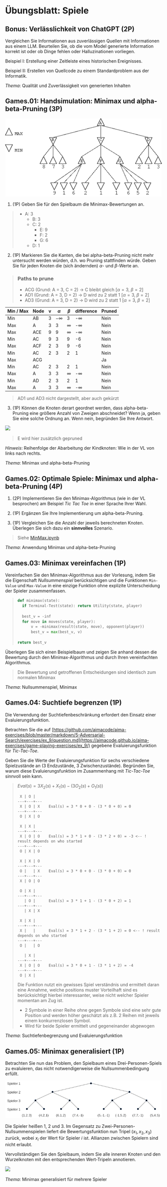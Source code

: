 # Übungsblatt: Spiele

## Bonus: Verlässlichkeit von ChatGPT (2P)

Vergleichen Sie Informationen aus zuverlässigen Quellen mit
Informationen aus einem LLM. Beurteilen Sie, ob die vom Model generierte
Information korrekt ist oder ob Dinge fehlen oder Halluzinationen
vorliegen.

Beispiel I: Erstellung einer Zeitleiste eines historischen Ereignisses.

Beispiel II: Erstellen von Quellcode zu einem Standardproblem aus der
Informatik.

*Thema*: Qualität und Zuverlässigkeit von generierten Inhalten

## Games.01: Handsimulation: Minimax und alpha-beta-Pruning (3P)

![alphabeta](alphabeta.png)

1.  (1P) Geben Sie für den Spielbaum die Minimax-Bewertungen an.
> - A: 3
>   - B: 3
>   - C: 2
>     - E: 9
>     - F: 2
>     - G: 6
>   - D: 1
2.  (1P) Markieren Sie die Kanten, die bei alpha-beta-Pruning nicht mehr
    untersucht werden würden, d.h. wo Pruning stattfinden würde. Geben
    Sie für jeden Knoten die (sich ändernden) $`\alpha`$- und
    $`\beta`$-Werte an.
> ### Paths to prune
> - ACG (Grund: A = 3, C = 2) → C bleibt gleich $`[\alpha=3,\;\beta=2]`$
> - AD1 (Grund: A = 3, D = 2) → D wird zu 2 statt 1 $`[\alpha=3,\;\beta=2]`$
> - AD3 (Grund: A = 3, D = 2) → D wird zu 2 statt 1 $`[\alpha=3,\;\beta=2]`$
> 
>
| Min / Max | Node | v | $`\alpha`$  | $`\beta`$  | difference  | Pruned |
|-----------|------|---|-------------|------------|-------------|--------|
| Min       | AB   | 3 | $`-\infty`$ | 3          | -$`\infty`$ | Nein   |
| Max       | A    | 3 | 3           | $`\infty`$ | -$`\infty`$ | Nein   |
| Max       | ACE  | 9 | 9           | $`\infty`$ | -$`\infty`$ | Nein   |
| Min       | AC   | 9 | 3           | 9          | -6          | Nein   |
| Max       | ACF  | 2 | 3           | 9          | -6          | Nein   |
| Min       | AC   | 2 | 3           | 2          | 1           | Nein   |
| Max       | ACG  |   |             |            |             | Ja     |
| Min       | AC   | 2 | 3           | 2          | 1           | Nein   |
| Max       | A    | 3 | 3           | $`\infty`$ | -$`\infty`$ | Nein   |
| Min       | AD   | 2 | 3           | 2          | 1           | Nein   |
| Max       | A    | 3 | 3           | $`\infty`$ | -$`\infty`$ | Nein   |

> AD1 und AD3 nicht dargestellt, aber auch gekürzt

3.  (1P) Können die Knoten derart geordnet werden, dass
    alpha-beta-Pruning eine größere Anzahl von Zweigen abschneidet? Wenn
    ja, geben Sie eine solche Ordnung an. Wenn nein, begründen Sie Ihre
    Antwort.

[![](https://mermaid.ink/img/pako:eNqVlMtu4yAUQH8F3cWsnMiAA5hF1SZpu-quq8obUq4dS35Eri11Jsq_FxPXnoWTtJZA4tzDBczjCO-1RdCQNeawJ6_bpCLue7g_fuzNATVpm_x0Zjv-PwxIYXZYaJIAT-BbkRcUOSnqgqJG5Wlm8McZ9jzDLLuQno3pLb2g0Em5vtSztB6d0lSdKRZpXuCQYHMltr0SS9lccHYZKb2hTstJf-FifEONJ_UXWcUNVYxq9vNfkK1uqKtJ_dkEhtNPFos7siZ_yMaV4UqsPdxxR3ayr9Sw1Z4_OfLoyvOwxx5a5oilfcWHo-152vO0525nhvPtAxg7hn0AxXDGPc-EQ9mqr9h5kkkFgbuzuQXdNh0GUGJTmr4JRx-Hdo8lJtCvzWJquqJNIKlOrtvBVG91XX73bOou24NOTfHhWt3Bmha3uXEPQjnSBiuLzabuqhY0FVHss4A-widooZZSRaFiTIRURhEL4C9oFrIlpSxWXEZcUXoK4J8fNVyqSHLJQ6E4Z0IyGgDavK2bl_NT5F-k0xckq1-5?type=png)](https://mermaid.live/edit#pako:eNqVlMtu4yAUQH8F3cWsnMiAA5hF1SZpu-quq8obUq4dS35Eri11Jsq_FxPXnoWTtJZA4tzDBczjCO-1RdCQNeawJ6_bpCLue7g_fuzNATVpm_x0Zjv-PwxIYXZYaJIAT-BbkRcUOSnqgqJG5Wlm8McZ9jzDLLuQno3pLb2g0Em5vtSztB6d0lSdKRZpXuCQYHMltr0SS9lccHYZKb2hTstJf-FifEONJ_UXWcUNVYxq9vNfkK1uqKtJ_dkEhtNPFos7siZ_yMaV4UqsPdxxR3ayr9Sw1Z4_OfLoyvOwxx5a5oilfcWHo-152vO0525nhvPtAxg7hn0AxXDGPc-EQ9mqr9h5kkkFgbuzuQXdNh0GUGJTmr4JRx-Hdo8lJtCvzWJquqJNIKlOrtvBVG91XX73bOou24NOTfHhWt3Bmha3uXEPQjnSBiuLzabuqhY0FVHss4A-widooZZSRaFiTIRURhEL4C9oFrIlpSxWXEZcUXoK4J8fNVyqSHLJQ6E4Z0IyGgDavK2bl_NT5F-k0xckq1-5)

> E wird hier zusätzlich gepruned

*Hinweis*: Reihenfolge der Abarbeitung der Kindknoten: Wie in der VL von
links nach rechts.

*Thema*: Minimax und alpha-beta-Pruning

## Games.02: Optimale Spiele: Minimax und alpha-beta-Pruning (4P)

1.  (2P) Implementieren Sie den Minimax-Algorithmus (wie in der VL
    besprochen) am Beispiel *Tic Tac Toe* in einer Sprache Ihrer Wahl.

2.  (1P) Ergänzen Sie Ihre Implementierung um alpha-beta-Pruning.

3.  (1P) Vergleichen Sie die Anzahl der jeweils berechneten Knoten.
    Überlegen Sie sich dazu ein **sinnvolles** Szenario.

> Siehe [MinMax.ipynb](MinMax.ipynb)

*Thema*: Anwendung Minimax und alpha-beta-Pruning

## Games.03: Minimax vereinfachen (1P)

Vereinfachen Sie den Minimax-Algorithmus aus der Vorlesung, indem Sie
die Eigenschaft *Nullsummenspiel* berücksichtigen und die Funktionen
`Min-Value` und `Max-Value` in eine einzige Funktion ohne explizite
Unterscheidung der Spieler zusammenfassen.

> ```Python
> def minimax(state):
>   if Terminal-Test(state): return Utility(state, player)
>   
>   best_v = -inf
>   for move in moves(state, player):
>       v = -minimax(result(state, move), opponent(player))
>       best_v = max(best_v, v)
>
> return best_v 
> ```

Überlegen Sie sich einen Beispielbaum und zeigen Sie anhand dessen die
Bewertung durch den Minimax-Algorithmus und durch Ihren vereinfachten
Algorithmus.

> Die Bewertung und getroffenen Entscheidungen sind identisch zum normalen Minimax

*Thema*: Nullsummenspiel, Minimax

## Games.04: Suchtiefe begrenzen (1P)

Die Verwendung der Suchtiefenbeschränkung erfordert den Einsatz einer
Evaluierungsfunktion.

Betrachten Sie die auf
[https://github.com/aimacode/aima-exercises/blob/master/markdown/5-Adversarial-Search/exercises/ex_9/question.md](https://aimacode.github.io/aima-exercises/game-playing-exercises/ex_9/)
gegebene Evaluierungsfunktion für *Tic-Tac-Toe*.

Geben Sie die Werte der Evaluierungsfunktion für sechs verschiedene
Spielzustände an (3 Endzustände, 3 Zwischenzustände). Begründen Sie,
warum diese Evaluierungsfunktion im Zusammenhang mit *Tic-Tac-Toe*
sinnvoll sein kann.
> ${Eval}(s) = 3X_2(s) + X_1(s) - (3O_2(s) + O_1(s))$
> ```
>  X | O |
> ---+---+---
>  X | O | X    Eval(s) = 3 * 0 + 0 - (3 * 0 + 0) = 0
> ---+---+---
>  O | X | O 
> 
>  X | X |
> ---+---+---
>  X | O | O    Eval(s) = 3 * 1 + 0 - (3 * 2 + 0) = -3 <-- ! result depends on who started
> ---+---+---
>  O | X | O 
> 
>  X | X | O
> ---+---+---
>  O |   | X    Eval(s) = 3 * 0 + 0 - (3 * 0 + 0) = 0
> ---+---+---
>  X | O | O 
> 
>  O | X |
> ---+---+---
>    | O |      Eval(s) = 3 * 1 + 1 - (3 * 0 + 2) = 1
> ---+---+---
>    | X | X 
> 
>  X | X |
> ---+---+---
>  X |   |      Eval(s) = 3 * 1 + 2 - (3 * 1 + 2) = 0 <-- ! result depends on who started
> ---+---+---
>  O |   | O 
> 
>    | X |
> ---+---+---
>  X | O | O    Eval(s) = 3 * 0 + 1 - (3 * 1 + 2) = -4
> ---+---+---
>  O | X | 
> ```
> 
> Die Funktion nutzt ein gewisses Spiel verständnis und ermittelt daran eine Annahme, welche positions muster Vorteilhaft sind
> es berücksichtigt hierbei interessanter, weise nicht welcher Spieler momentan am Zug ist.  
> - 2 Symbole in einer Reihe ohne gegen Symbole sind eine sehr gute Position und werden höher geschätzt als z.B. 2 Reihen mit jeweils einem konkurrenzlosen Symbol.
> - Wird für beide Spieler ermittelt und gegeneinander abgewogen

*Thema*: Suchtiefenbegrenzung und Evaluierungsfunktion

## Games.05: Minimax generalisiert (1P)

Betrachten Sie nun das Problem, den Spielbaum eines Drei-Personen-Spiels
zu evaluieren, das nicht notwendigerweise die Nullsummenbedingung
erfüllt.

![minmax-multiplayer](minmax-multiplayer.png)

Die Spieler heißen 1, 2 und 3. Im Gegensatz zu
Zwei-Personen-Nullsummenspielen liefert die Bewertungsfunktion nun
Tripel $`(x_1, x_2, x_3)`$ zurück, wobei $`x_i`$ der Wert für Spieler
$`i`$ ist. Allianzen zwischen Spielern sind nicht erlaubt.

Vervollständigen Sie den Spielbaum, indem Sie alle inneren Knoten und
den Wurzelknoten mit den entsprechenden Wert-Tripeln annotieren.

[![](https://mermaid.ink/img/pako:eNqNlEtPhDAUhf9KcxcuJmUyBVqgC6PO-J7RjSvDpkrHIeEVhEQl_HfbDg5VE5RdT79z77kNbQfPZSKBw0stqh16WMUFUt_pSfe6E5XkqKlTjDLxJDOOYujQbEZmM4Rd7PUx9HGx56_-zWv6eoL29zQZ6ZsJmmmaYHekbyfoQNM-dqzi6wmcatwh3_jNBO-YSamd5u6vNMG36vd_pfExtY_97MBvs7RyfpgIVjZX26yzX05aHOMxrVy70eqks-u6mvIUNdY9twmGD71H4sImVCP6G7m0EaqmHcKMhA40_KLIcY7RGTpCy-EwjLBSwvkwqhEulHA5TGGEKyVcD6GNcKOE2yGjEdZK2AyJjHCnhHstxAVgdVXSBHhTtxJDLutc6CV0Zh-ancxlDHqCRG5FmzUxxEWvbJUoHssy_3LWZfuyA74V2atatVUiGrlKhbqH-UGtZZHIelm2RQPc9wg1VYB38Abc9eYRYUHohdQNKY0iDO_AyYLNA-aFLAo8n4UBcXsMH6bvYh7RwPeJF0aULVgUqXIySZuy3uzfAPMU9J-fXh8O?type=png)](https://mermaid.live/edit#pako:eNqNlEtPhDAUhf9KcxcuJmUyBVqgC6PO-J7RjSvDpkrHIeEVhEQl_HfbDg5VE5RdT79z77kNbQfPZSKBw0stqh16WMUFUt_pSfe6E5XkqKlTjDLxJDOOYujQbEZmM4Rd7PUx9HGx56_-zWv6eoL29zQZ6ZsJmmmaYHekbyfoQNM-dqzi6wmcatwh3_jNBO-YSamd5u6vNMG36vd_pfExtY_97MBvs7RyfpgIVjZX26yzX05aHOMxrVy70eqks-u6mvIUNdY9twmGD71H4sImVCP6G7m0EaqmHcKMhA40_KLIcY7RGTpCy-EwjLBSwvkwqhEulHA5TGGEKyVcD6GNcKOE2yGjEdZK2AyJjHCnhHstxAVgdVXSBHhTtxJDLutc6CV0Zh-ancxlDHqCRG5FmzUxxEWvbJUoHssy_3LWZfuyA74V2atatVUiGrlKhbqH-UGtZZHIelm2RQPc9wg1VYB38Abc9eYRYUHohdQNKY0iDO_AyYLNA-aFLAo8n4UBcXsMH6bvYh7RwPeJF0aULVgUqXIySZuy3uzfAPMU9J-fXh8O)

*Thema*: Minimax generalisiert für mehrere Spieler